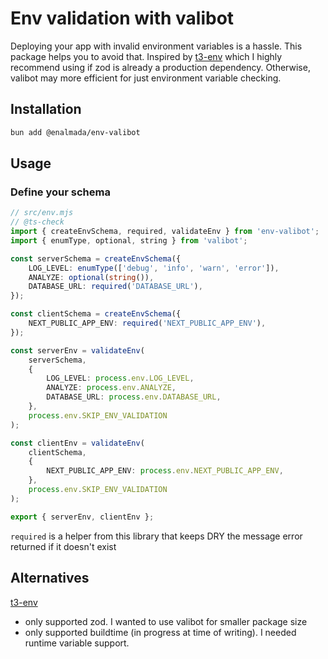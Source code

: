 # Env validation with valibot

Deploying your app with invalid environment variables is a hassle. This package helps you to avoid that.
Inspired by [t3-env](https://github.com/t3-oss/t3-env) which I highly recommend using if zod is already a production dependency.
Otherwise, valibot may more efficient for just environment variable checking.

## Installation

```bash
bun add @enalmada/env-valibot
```

## Usage

### Define your schema

```ts
// src/env.mjs
// @ts-check
import { createEnvSchema, required, validateEnv } from 'env-valibot';
import { enumType, optional, string } from 'valibot';

const serverSchema = createEnvSchema({
    LOG_LEVEL: enumType(['debug', 'info', 'warn', 'error']),
    ANALYZE: optional(string()),
    DATABASE_URL: required('DATABASE_URL'),
});

const clientSchema = createEnvSchema({
    NEXT_PUBLIC_APP_ENV: required('NEXT_PUBLIC_APP_ENV'),
});

const serverEnv = validateEnv(
    serverSchema,
    {
        LOG_LEVEL: process.env.LOG_LEVEL,
        ANALYZE: process.env.ANALYZE,
        DATABASE_URL: process.env.DATABASE_URL,
    },
    process.env.SKIP_ENV_VALIDATION
);

const clientEnv = validateEnv(
    clientSchema,
    {
        NEXT_PUBLIC_APP_ENV: process.env.NEXT_PUBLIC_APP_ENV,
    },
    process.env.SKIP_ENV_VALIDATION
);

export { serverEnv, clientEnv };
```

`required` is a helper from this library that keeps DRY the message error returned if it doesn't exist

## Alternatives

[t3-env](https://github.com/t3-oss/t3-env)
* only supported zod.  I wanted to use valibot for smaller package size
* only supported buildtime (in progress at time of writing).  I needed runtime variable support.
